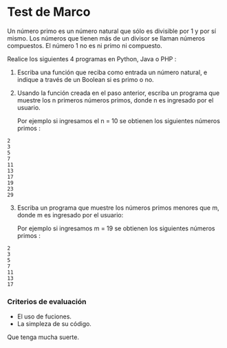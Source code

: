 # Test de Marco

Un número primo es un número natural que sólo es divisible por 1 y por sí mismo. Los números que tienen más de un divisor se llaman números compuestos. El número 1 no es ni primo ni compuesto.
 
Realice los siguientes 4 programas en Python, Java o PHP  :

1. Escriba una función que reciba como entrada un número natural, e indique a través de un Boolean si es primo o no.

1. Usando la función creada en el paso anterior, escriba un programa que muestre los n primeros números primos, donde n es ingresado por el usuario.

    Por ejemplo si ingresamos el n = 10 se obtienen los siguientes números primos : 
```
2
3
5
7
11
13
17
19
23
29
```
3. Escriba un programa que muestre los números primos menores que m, donde m es ingresado por el usuario:

    Por ejemplo si ingresamos m = 19 se obtienen los siguientes números primos :
```
2
3
5
7
11
13
17

```
### Criterios de evaluación
- El uso de fuciones.
- La simpleza de su código.

Que tenga mucha suerte.
